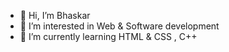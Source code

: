 - 👋 Hi, I’m Bhaskar
- 👀 I’m interested in Web & Software development
- 🌱 I’m currently learning HTML & CSS , C++

<!---
bhaskaraa45/bhaskaraa45 is a ✨ special ✨ repository because its `README.md` (this file) appears on your GitHub profile.
You can click the Preview link to take a look at your changes.
--->
